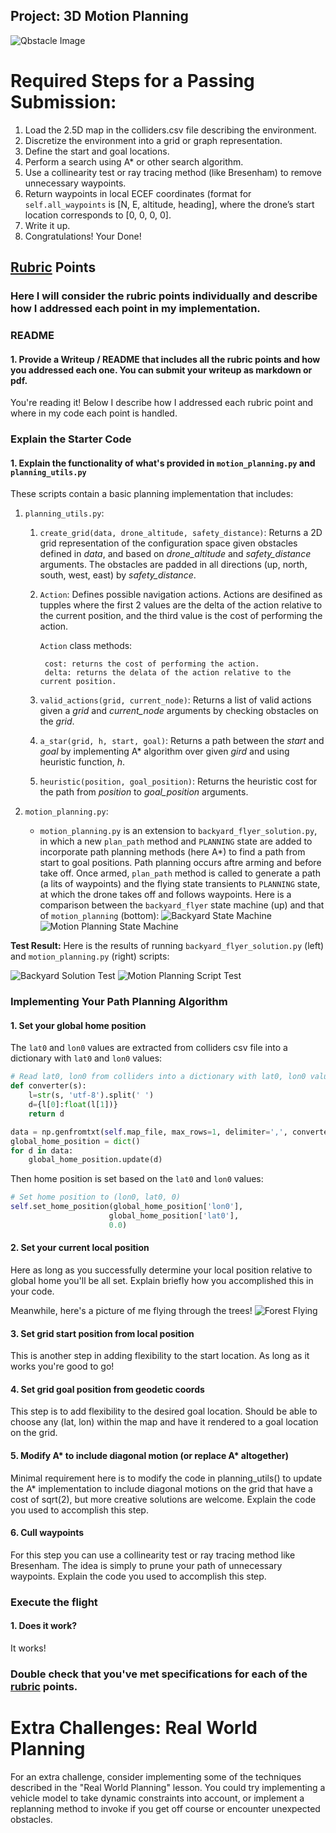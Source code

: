 ## Project: 3D Motion Planning
![Qbstacle Image](./doc/img/voxel_representation.png)


# Required Steps for a Passing Submission:
1. Load the 2.5D map in the colliders.csv file describing the environment.
2. Discretize the environment into a grid or graph representation.
3. Define the start and goal locations.
4. Perform a search using A* or other search algorithm.
5. Use a collinearity test or ray tracing method (like Bresenham) to remove unnecessary waypoints.
6. Return waypoints in local ECEF coordinates (format for `self.all_waypoints` is [N, E, altitude, heading], where the drone’s start location corresponds to [0, 0, 0, 0].
7. Write it up.
8. Congratulations!  Your Done!

## [Rubric](https://review.udacity.com/#!/rubrics/1534/view) Points
### Here I will consider the rubric points individually and describe how I addressed each point in my implementation.

### README

#### 1. Provide a Writeup / README that includes all the rubric points and how you addressed each one. You can submit your writeup as markdown or pdf.

You're reading it! Below I describe how I addressed each rubric point and where in my code each point is handled.

### Explain the Starter Code

#### 1. Explain the functionality of what's provided in `motion_planning.py` and `planning_utils.py`
These scripts contain a basic planning implementation that includes:
1. `planning_utils.py`:
    1. `create_grid(data, drone_altitude, safety_distance)`:
        Returns a 2D grid representation of the configuration space given obstacles defined in *data*, and based on *drone_altitude* and *safety_distance* arguments. The obstacles are padded in all directions (up, north, south, west, east) by *safety_distance*.
    2. `Action`:
        Defines possible navigation actions. Actions are desifined as tupples where the first 2 values are the delta of the action relative to the current position, and the third value is the cost of performing the action.
        
        `Action` class methods:
        
            cost: returns the cost of performing the action.
            delta: returns the delata of the action relative to the current position.
        
    3. `valid_actions(grid, current_node)`:
        Returns a list of valid actions given a *grid* and *current_node* arguments by checking obstacles on the *grid*.
    4. `a_star(grid, h, start, goal)`:
        Returns a path between the *start* and *goal* by implementing A\* algorithm over given *gird* and using heuristic function, *h*. 
    5. `heuristic(position, goal_position)`:
        Returns the heuristic cost for the path from *position* to *goal_position* arguments.
        
2. `motion_planning.py`:
    - `motion_planning.py` is an extension to `backyard_flyer_solution.py`, in which a new `plan_path` method and `PLANNING` state are added to incorporate path planning methods (here A\*) to find a path from start to goal positions.
    Path planning occurs aftre arming and before take off. Once armed, `plan_path` method is called to generate a path (a lits of waypoints) and the flying state transients to `PLANNING` state, at which the drone takes off and follows waypoints. Here is a comparison between the `backyard_flyer` state machine (up) and that of `motion_planning` (bottom):
![Backyard State Machine](./doc/img/backyard_state_machine.png)  ![Motion Planning State Machine](./doc/img/motion_planning_state_machine.png)

**Test Result:** Here is the results of running `backyard_flyer_solution.py` (left) and `motion_planning.py` (right) scripts:

![Backyard Solution Test](./doc/gif/backyard_solution_script_test.gif)  ![Motion Planning Script Test](./doc/gif/motion_planning_script_test.gif)

### Implementing Your Path Planning Algorithm

#### 1. Set your global home position
The `lat0` and `lon0` values are extracted from colliders csv file into a dictionary with `lat0` and `lon0` values:
```python
# Read lat0, lon0 from colliders into a dictionary with lat0, lon0 values
def converter(s):
    l=str(s, 'utf-8').split(' ')
    d={l[0]:float(l[1])}
    return d

data = np.genfromtxt(self.map_file, max_rows=1, delimiter=',', converters={0:converter,1:converter}, dtype=object, autostrip=True)
global_home_position = dict()
for d in data:
    global_home_position.update(d)
```
Then home position is set based on the `lat0` and `lon0` values:
```python
# Set home position to (lon0, lat0, 0)
self.set_home_position(global_home_position['lon0'],
                      global_home_position['lat0'],
                      0.0)
```

#### 2. Set your current local position
Here as long as you successfully determine your local position relative to global home you'll be all set. Explain briefly how you accomplished this in your code.

Meanwhile, here's a picture of me flying through the trees!
![Forest Flying](./misc/in_the_trees.png)

#### 3. Set grid start position from local position
This is another step in adding flexibility to the start location. As long as it works you're good to go!

#### 4. Set grid goal position from geodetic coords
This step is to add flexibility to the desired goal location. Should be able to choose any (lat, lon) within the map and have it rendered to a goal location on the grid.

#### 5. Modify A* to include diagonal motion (or replace A* altogether)
Minimal requirement here is to modify the code in planning_utils() to update the A* implementation to include diagonal motions on the grid that have a cost of sqrt(2), but more creative solutions are welcome. Explain the code you used to accomplish this step.

#### 6. Cull waypoints 
For this step you can use a collinearity test or ray tracing method like Bresenham. The idea is simply to prune your path of unnecessary waypoints. Explain the code you used to accomplish this step.

### Execute the flight
#### 1. Does it work?
It works!

### Double check that you've met specifications for each of the [rubric](https://review.udacity.com/#!/rubrics/1534/view) points.

# Extra Challenges: Real World Planning

For an extra challenge, consider implementing some of the techniques described in the "Real World Planning" lesson. You could try implementing a vehicle model to take dynamic constraints into account, or implement a replanning method to invoke if you get off course or encounter unexpected obstacles.

